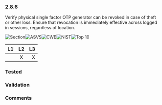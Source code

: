 ### 2.8.6 
Verify physical single factor OTP generator can be revoked in case of theft or other loss. Ensure that revocation is immediately effective across logged in sessions, regardless of location.

![Section](https://img.shields.io/badge/V2-green.svg)![ASVS](https://img.shields.io/badge/ASVS-2.8.6-blue.svg)![CWE](https://img.shields.io/badge/CWE-613-red.svg)![NIST](https://img.shields.io/badge/NIST-5.2.1-important.svg)![Top 10](https://img.shields.io/badge/--lightgray.svg)

| L1| L2| L3|
| --|:--:|-:|
|  | X | X |

### Tested

### Validation

### Comments

        